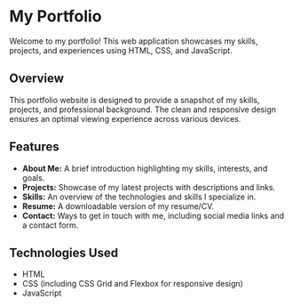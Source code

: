 # My Portfolio

Welcome to my portfolio! This web application showcases my skills, projects, and experiences using HTML, CSS, and JavaScript.


## Overview

This portfolio website is designed to provide a snapshot of my skills, projects, and professional background. The clean and responsive design ensures an optimal viewing experience across various devices.

## Features

- **About Me:** A brief introduction highlighting my skills, interests, and goals.
- **Projects:** Showcase of my latest projects with descriptions and links.
- **Skills:** An overview of the technologies and skills I specialize in.
- **Resume:** A downloadable version of my resume/CV.
- **Contact:** Ways to get in touch with me, including social media links and a contact form.

## Technologies Used

- HTML
- CSS (including CSS Grid and Flexbox for responsive design)
- JavaScript


